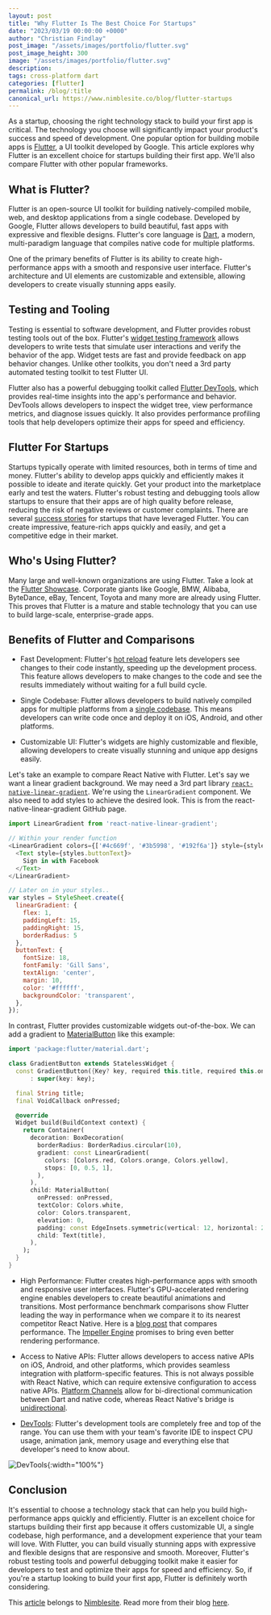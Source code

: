 ```yaml
---
layout: post
title: "Why Flutter Is The Best Choice For Startups"
date: "2023/03/19 00:00:00 +0000"
author: "Christian Findlay"
post_image: "/assets/images/portfolio/flutter.svg"
post_image_height: 300
image: "/assets/images/portfolio/flutter.svg"
description: 
tags: cross-platform dart
categories: [flutter]
permalink: /blog/:title
canonical_url: https://www.nimblesite.co/blog/flutter-startups
---
```


As a startup, choosing the right technology stack to build your first app is critical. The technology you choose will significantly impact your product's success and speed of development. One popular option for building mobile apps is [Flutter](https://flutter.dev/), a UI toolkit developed by Google. This article explores why Flutter is an excellent choice for startups building their first app. We'll also compare Flutter with other popular frameworks.

## What is Flutter?
Flutter is an open-source UI toolkit for building natively-compiled mobile, web, and desktop applications from a single codebase. Developed by Google, Flutter allows developers to build beautiful, fast apps with expressive and flexible designs. Flutter's core language is [Dart](https://dart.dev/), a modern, multi-paradigm language that compiles native code for multiple platforms.

One of the primary benefits of Flutter is its ability to create high-performance apps with a smooth and responsive user interface. Flutter's architecture and UI elements are customizable and extensible, allowing developers to create visually stunning apps easily.

## Testing and Tooling
Testing is essential to software development, and Flutter provides robust testing tools out of the box. Flutter's [widget testing framework](https://docs.flutter.dev/cookbook/testing/widget/introduction) allows developers to write tests that simulate user interactions and verify the behavior of the app. Widget tests are fast and provide feedback on app behavior changes. Unlike other toolkits, you don't need a 3rd party automated testing toolkit to test Flutter UI.

Flutter also has a powerful debugging toolkit called [Flutter DevTools](https://docs.flutter.dev/development/tools/devtools/overview), which provides real-time insights into the app's performance and behavior. DevTools allows developers to inspect the widget tree, view performance metrics, and diagnose issues quickly. It also provides performance profiling tools that help developers optimize their apps for speed and efficiency.

## Flutter For Startups

Startups typically operate with limited resources, both in terms of time and money. Flutter's ability to develop apps quickly and efficiently makes it possible to ideate and iterate quickly. Get your product into the marketplace early and test the waters. Flutter's robust testing and debugging tools allow startups to ensure that their apps are of high quality before release, reducing the risk of negative reviews or customer complaints. There are several [success stories](https://softwarehut.com/blog/business/flutter-success-story) for startups that have leveraged Flutter. You can create impressive, feature-rich apps quickly and easily, and get a competitive edge in their market.

## Who's Using Flutter?

Many large and well-known organizations are using Flutter. Take a look at the [Flutter Showcase](https://flutter.dev/showcase). Corporate giants like Google, BMW, Alibaba, ByteDance, eBay, Tencent, Toyota and many more are already using Flutter. This proves that Flutter is a mature and stable technology that you can use to build large-scale, enterprise-grade apps.

## Benefits of Flutter and Comparisons
- Fast Development: Flutter's [hot reload](https://docs.flutter.dev/development/tools/hot-reload) feature lets developers see changes to their code instantly, speeding up the development process. This feature allows developers to make changes to the code and see the results immediately without waiting for a full build cycle.

- Single Codebase: Flutter allows developers to build natively compiled apps for multiple platforms from a [single codebase](https://flutter.dev/multi-platform). This means developers can write code once and deploy it on iOS, Android, and other platforms.

- Customizable UI: Flutter's widgets are highly customizable and flexible, allowing developers to create visually stunning and unique app designs easily.

Let's take an example to compare React Native with Flutter. Let's say we want a linear gradient background. We may need a 3rd part library [`react-native-linear-gradient`](https://github.com/react-native-linear-gradient/react-native-linear-gradient). We're using the `LinearGradient` component. We also need to add styles to achieve the desired look. This is from the react-native-linear-gradient GitHub page.

```js
import LinearGradient from 'react-native-linear-gradient';

// Within your render function
<LinearGradient colors={['#4c669f', '#3b5998', '#192f6a']} style={styles.linearGradient}>
  <Text style={styles.buttonText}>
    Sign in with Facebook
  </Text>
</LinearGradient>

// Later on in your styles..
var styles = StyleSheet.create({
  linearGradient: {
    flex: 1,
    paddingLeft: 15,
    paddingRight: 15,
    borderRadius: 5
  },
  buttonText: {
    fontSize: 18,
    fontFamily: 'Gill Sans',
    textAlign: 'center',
    margin: 10,
    color: '#ffffff',
    backgroundColor: 'transparent',
  },
});
```

In contrast, Flutter provides customizable widgets out-of-the-box. We can add a gradient to [MaterialButton](https://api.flutter.dev/flutter/material/MaterialButton-class.html) like this example:

```dart
import 'package:flutter/material.dart';

class GradientButton extends StatelessWidget {
  const GradientButton({Key? key, required this.title, required this.onPressed})
      : super(key: key);

  final String title;
  final VoidCallback onPressed;

  @override
  Widget build(BuildContext context) {
    return Container(
      decoration: BoxDecoration(
        borderRadius: BorderRadius.circular(10),
        gradient: const LinearGradient(
          colors: [Colors.red, Colors.orange, Colors.yellow],
          stops: [0, 0.5, 1],
        ),
      ),
      child: MaterialButton(
        onPressed: onPressed,
        textColor: Colors.white,
        color: Colors.transparent,
        elevation: 0,
        padding: const EdgeInsets.symmetric(vertical: 12, horizontal: 24),
        child: Text(title),
      ),
    );
  }
}
```

- High Performance: Flutter creates high-performance apps with smooth and responsive user interfaces. Flutter's GPU-accelerated rendering engine enables developers to create beautiful animations and transitions. Most performance benchmark comparisons show Flutter leading the way in performance when we compare it to its nearest competitor React Native. Here is a [blog post](https://inveritasoft.com/blog/flutter-vs-react-native-vs-native-deep-performance-comparison) that compares performance. The [Impeller Engine](https://github.com/flutter/flutter/wiki/Impeller) promises to bring even better rendering performance.

- Access to Native APIs: Flutter allows developers to access native APIs on iOS, Android, and other platforms, which provides seamless integration with platform-specific features. This is not always possible with React Native, which can require extensive configuration to access native APIs. [Platform Channels](https://docs.flutter.dev/development/platform-integration/platform-channels) allow for bi-directional communication between Dart and native code, whereas React Native's bridge is [unidirectional](https://reactnative.dev/docs/communication-android#introduction).

- [DevTools](https://docs.flutter.dev/development/tools/devtools/overview): Flutter's development tools are completely free and top of the range. You can use them with your team's favorite IDE to inspect CPU usage, animation jank, memory usage and everything else that developer's need to know about. 

![DevTools](/assets/images/blog/flutterstartup/devtools.gif){:width="100%"}

## Conclusion
It's essential to choose a technology stack that can help you build high-performance apps quickly and efficiently. Flutter is an excellent choice for startups building their first app because it offers customizable UI, a single codebase, high performance, and a development experience that your team will love. With Flutter, you can build visually stunning apps with expressive and flexible designs that are responsive and smooth. Moreover, Flutter's robust testing tools and powerful debugging toolkit make it easier for developers to test and optimize their apps for speed and efficiency. So, if you're a startup looking to build your first app, Flutter is definitely worth considering.

This [article](https://www.nimblesite.co/blog/flutter-startups) belongs to [Nimblesite](https://www.nimblesite.co). Read more from their blog [here](https://www.nimblesite.co/blog).